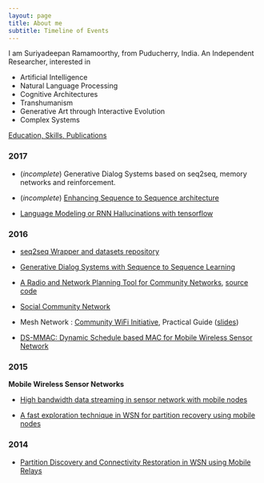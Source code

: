 ```yaml
---
layout: page
title: About me
subtitle: Timeline of Events
---
```


I am Suriyadeepan Ramamoorthy, from Puducherry, India. An Independent Researcher, interested in 

- Artificial Intelligence
- Natural Language Processing
- Cognitive Architectures
- Transhumanism
- Generative Art through Interactive Evolution
- Complex Systems

[Education, Skills, Publications](http://suriya.strikingly.com/)


### 2017

- (*incomplete*) Generative Dialog Systems based on seq2seq, memory networks and reinforcement.

- (*incomplete*) [Enhancing Sequence to Sequence architecture](https://github.com/suriyadeepan/augmented_seq2seq)

- [Language Modeling or RNN Hallucinations with tensorflow](https://github.com/suriyadeepan/language-modeling)


### 2016


- [seq2seq Wrapper and datasets repository](https://github.com/suriyadeepan/practical_seq2seq)

- [Generative Dialog Systems with Sequence to Sequence Learning](https://github.com/suriyadeepan/easy_seq2seq)

- [A Radio and Network Planning Tool for Community Networks](http://www.foss4g-asia.org/2017/a-radio-and-network-planning-tool-for-community-networks/), [source code](https://gitlab.com/pymeshnet/FreeRF)

- [Social Community Network](http://suriyadeepan.github.io/pages/proposals/socialcommnet/)

- Mesh Network : [Community WiFi Initiative](https://pymeshnet.gitlab.io/), Practical Guide ([slides](https://pymeshnet.gitlab.io/slides/bangpypermeet/software/index.html))

- [DS-MMAC: Dynamic Schedule based MAC for Mobile Wireless Sensor Network](http://dl.acm.org/citation.cfm?id=2851999)


### 2015


**Mobile Wireless Sensor Networks**

- [High bandwidth data streaming in sensor network with mobile nodes](http://ieeexplore.ieee.org/xpl/login.jsp?tp=&arnumber=7432980&url=http%3A%2F%2Fieeexplore.ieee.org%2Fxpls%2Fabs_all.jsp%3Farnumber%3D7432980)

- [A fast exploration technique in WSN for partition recovery using mobile nodes](http://ieeexplore.ieee.org/xpls/abs_all.jsp?arnumber=7084923)


### 2014


- [Partition Discovery and Connectivity Restoration in WSN using Mobile Relays](http://dl.acm.org/citation.cfm?id=2684487)
